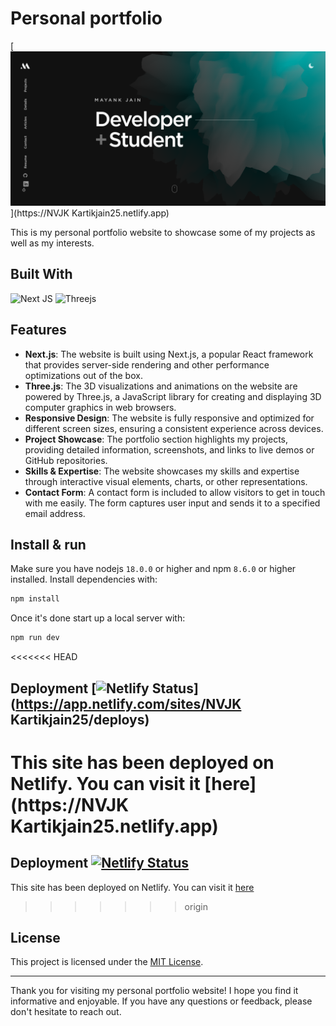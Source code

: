 # Personal portfolio

[![Site preview](/public/site-preview.png)](https://NVJK Kartikjain25.netlify.app)

This is my personal portfolio website to showcase some of my projects as well as my interests.

## Built With

![Next JS](https://img.shields.io/badge/Next-black?style=for-the-badge&logo=next.js&logoColor=white)
![Threejs](https://img.shields.io/badge/threejs-black?style=for-the-badge&logo=three.js&logoColor=white)

## Features

- **Next.js**: The website is built using Next.js, a popular React framework that provides server-side rendering and other performance optimizations out of the box.
- **Three.js**: The 3D visualizations and animations on the website are powered by Three.js, a JavaScript library for creating and displaying 3D computer graphics in web browsers.
- **Responsive Design**: The website is fully responsive and optimized for different screen sizes, ensuring a consistent experience across devices.
- **Project Showcase**: The portfolio section highlights my projects, providing detailed information, screenshots, and links to live demos or GitHub repositories.
- **Skills & Expertise**: The website showcases my skills and expertise through interactive visual elements, charts, or other representations.
- **Contact Form**: A contact form is included to allow visitors to get in touch with me easily. The form captures user input and sends it to a specified email address.

## Install & run

Make sure you have nodejs `18.0.0` or higher and npm `8.6.0` or higher installed. Install dependencies with:

```bash
npm install
```

Once it's done start up a local server with:

```bash
npm run dev
```

<<<<<<< HEAD
## Deployment [![Netlify Status](https://api.netlify.com/api/v1/badges/d07f3b07-070a-41d7-bf4e-becc24e52a11/deploy-status)](https://app.netlify.com/sites/NVJK Kartikjain25/deploys)

This site has been deployed on Netlify. You can visit it [here](https://NVJK Kartikjain25.netlify.app)
=======
## Deployment [![Netlify Status](https://api.netlify.com/api/v1/badges/d07f3b07-070a-41d7-bf4e-becc24e52a11/deploy-status)](https://app.netlify.com/sites/Vinayakjain25/deploys)

This site has been deployed on Netlify. You can visit it [here](https://Vinayakjain25.netlify.app)
>>>>>>> origin

## License

This project is licensed under the [MIT License](LICENSE).

---

Thank you for visiting my personal portfolio website! I hope you find it informative and enjoyable. If you have any questions or feedback, please don't hesitate to reach out.
